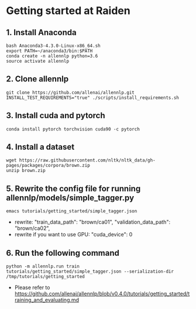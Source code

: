 # Getting started at Raiden

## 1. Install Anaconda
	bash Anaconda3-4.3.0-Linux-x86_64.sh
	export PATH=~/anaconda3/bin:$PATH
	conda create -n allennlp python=3.6
	source activate allennlp

## 2. Clone allennlp
	git clone https://github.com/allenai/allennlp.git
	INSTALL_TEST_REQUIREMENTS="true" ./scripts/install_requirements.sh

## 3. Install cuda and pytorch
	conda install pytorch torchvision cuda90 -c pytorch

## 4. Install a dataset
	wget https://raw.githubusercontent.com/nltk/nltk_data/gh-pages/packages/corpora/brown.zip
	unzip brown.zip

## 5. Rewrite the config file for running allennlp/models/simple_tagger.py
	emacs tutorials/getting_started/simple_tagger.json
- rewrite:
	"train_data_path": "brown/ca01",
	"validation_data_path": "brown/ca02",
- rewrite if you want to use GPU:
	"cuda_device": 0

## 6. Run the following command
	python -m allennlp.run train tutorials/getting_started/simple_tagger.json --serialization-dir /tmp/tutorials/getting_started

- Please refer to https://github.com/allenai/allennlp/blob/v0.4.0/tutorials/getting_started/training_and_evaluating.md

